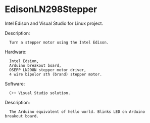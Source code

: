 # EdisonLN298Stepper

Intel Edison and Visual Studio for Linux project.

Description: 
   
      Turn a stepper motor using the Intel Edison.

Hardware: 
   
      Intel Edsion,
      Arduino breakout board,
      OSEPP LN298N stepper motor driver,
      4 wire bipolor sth (brand) stepper motor.


Software: 
   
      C++ Visual Studio solution.


Description: 
   
      The Arduino equivalent of hello world. Blinks LED on Arduino breakout board.
